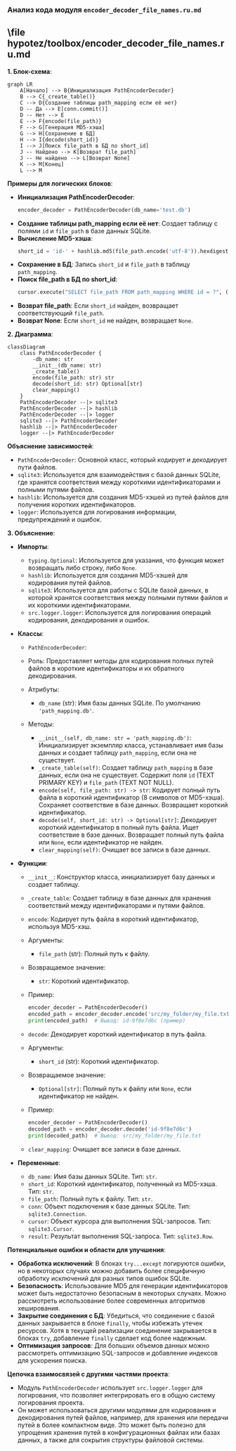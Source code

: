 ### **Анализ кода модуля `encoder_decoder_file_names.ru.md`**

## \\file hypotez/toolbox/encoder_decoder_file_names.ru.md

**1. Блок-схема**:

```mermaid
graph LR
    A[Начало] --> B{Инициализация PathEncoderDecoder}
    B --> C{_create_table()}
    C --> D{Создание таблицы path_mapping если её нет}
    D -- Да --> E[conn.commit()]
    D -- Нет --> E
    E --> F{encode(file_path)}
    F --> G[Генерация MD5-хэша]
    G --> H[Сохранение в БД]
    H --> I{decode(short_id)}
    I --> J[Поиск file_path в БД по short_id]
    J -- Найдено --> K[Возврат file_path]
    J -- Не найдено --> L[Возврат None]
    K --> M[Конец]
    L --> M
```

**Примеры для логических блоков**:

- **Инициализация PathEncoderDecoder**:
  ```python
  encoder_decoder = PathEncoderDecoder(db_name='test.db')
  ```
- **Создание таблицы path_mapping если её нет**: Создает таблицу с полями `id` и `file_path` в базе данных SQLite.
- **Вычисление MD5-хэша**:
  ```python
  short_id = 'id-' + hashlib.md5(file_path.encode('utf-8')).hexdigest()[:8]
  ```
- **Сохранение в БД**: Запись `short_id` и `file_path` в таблицу `path_mapping`.
- **Поиск file_path в БД по short_id**:
  ```python
  cursor.execute("SELECT file_path FROM path_mapping WHERE id = ?", (short_id,))
  ```
- **Возврат file_path**: Если `short_id` найден, возвращает соответствующий `file_path`.
- **Возврат None**: Если `short_id` не найден, возвращает `None`.

**2. Диаграмма**:

```mermaid
classDiagram
    class PathEncoderDecoder {
        -db_name: str
        __init__(db_name: str)
        _create_table()
        encode(file_path: str) str
        decode(short_id: str) Optional[str]
        clear_mapping()
    }
    PathEncoderDecoder --|> sqlite3
    PathEncoderDecoder --|> hashlib
    PathEncoderDecoder --|> logger
    sqlite3 --|> PathEncoderDecoder
    hashlib --|> PathEncoderDecoder
    logger --|> PathEncoderDecoder
```

**Объяснение зависимостей**:

- `PathEncoderDecoder`: Основной класс, который кодирует и декодирует пути файлов.
- `sqlite3`: Используется для взаимодействия с базой данных SQLite, где хранятся соответствия между короткими идентификаторами и полными путями файлов.
- `hashlib`: Используется для создания MD5-хэшей из путей файлов для получения коротких идентификаторов.
- `logger`: Используется для логирования информации, предупреждений и ошибок.

**3. Объяснение**:

- **Импорты**:

  *   `typing.Optional`: Используется для указания, что функция может возвращать либо строку, либо `None`.
  *   `hashlib`: Используется для создания MD5-хэшей для кодирования путей файлов.
  *   `sqlite3`: Используется для работы с SQLite базой данных, в которой хранятся соответствия между полными путями файлов и их короткими идентификаторами.
  *   `src.logger.logger`: Используется для логирования операций кодирования, декодирования и ошибок.

- **Классы**:

  *   `PathEncoderDecoder`:

    *   Роль: Предоставляет методы для кодирования полных путей файлов в короткие идентификаторы и их обратного декодирования.
    *   Атрибуты:

        *   `db_name` (str): Имя базы данных SQLite. По умолчанию `'path_mapping.db'`.
    *   Методы:

        *   `__init__(self, db_name: str = 'path_mapping.db')`: Инициализирует экземпляр класса, устанавливает имя базы данных и создает таблицу `path_mapping`, если она не существует.
        *   `_create_table(self)`: Создает таблицу `path_mapping` в базе данных, если она не существует. Содержит поля `id` (TEXT PRIMARY KEY) и `file_path` (TEXT NOT NULL).
        *   `encode(self, file_path: str) -> str`: Кодирует полный путь файла в короткий идентификатор (8 символов от MD5-хэша). Сохраняет соответствие в базе данных. Возвращает короткий идентификатор.
        *   `decode(self, short_id: str) -> Optional[str]`: Декодирует короткий идентификатор в полный путь файла. Ищет соответствие в базе данных. Возвращает полный путь файла или `None`, если идентификатор не найден.
        *   `clear_mapping(self)`: Очищает все записи в базе данных.

- **Функции**:

  *   `__init__`: Конструктор класса, инициализирует базу данных и создает таблицу.
  *   `_create_table`: Создает таблицу в базе данных для хранения соответствий между идентификаторами и путями файлов.
  *   `encode`: Кодирует путь файла в короткий идентификатор, используя MD5-хэш.

    *   Аргументы:

        *   `file_path` (str): Полный путь к файлу.
    *   Возвращаемое значение:

        *   `str`: Короткий идентификатор.
    *   Пример:

        ```python
        encoder_decoder = PathEncoderDecoder()
        encoded_path = encoder_decoder.encode('src/my_folder/my_file.txt')
        print(encoded_path)  # Вывод: id-9f8e7d6c (пример)
        ```
  *   `decode`: Декодирует короткий идентификатор в путь файла.

    *   Аргументы:

        *   `short_id` (str): Короткий идентификатор.
    *   Возвращаемое значение:

        *   `Optional[str]`: Полный путь к файлу или `None`, если идентификатор не найден.
    *   Пример:

        ```python
        encoder_decoder = PathEncoderDecoder()
        decoded_path = encoder_decoder.decode('id-9f8e7d6c')
        print(decoded_path)  # Вывод: src/my_folder/my_file.txt
        ```
  *   `clear_mapping`: Очищает все записи в базе данных.

- **Переменные**:

  *   `db_name`: Имя базы данных SQLite. Тип: `str`.
  *   `short_id`: Короткий идентификатор, полученный из MD5-хэша. Тип: `str`.
  *   `file_path`: Полный путь к файлу. Тип: `str`.
  *   `conn`: Объект подключения к базе данных SQLite. Тип: `sqlite3.Connection`.
  *   `cursor`: Объект курсора для выполнения SQL-запросов. Тип: `sqlite3.Cursor`.
  *   `result`: Результат выполнения SQL-запроса. Тип: `sqlite3.Row`.

**Потенциальные ошибки и области для улучшения**:

- **Обработка исключений**: В блоках `try...except` логируются ошибки, но в некоторых случаях можно добавить более специфичную обработку исключений для разных типов ошибок SQLite.
- **Безопасность**: Использование MD5 для генерации идентификаторов может быть недостаточно безопасным в некоторых случаях. Можно рассмотреть использование более современных алгоритмов хеширования.
- **Закрытие соединения с БД**: Убедиться, что соединение с базой данных закрывается в блоке `finally`, чтобы избежать утечек ресурсов. Хотя в текущей реализации соединение закрывается в блоках `try`, добавление `finally` сделает код более надежным.
- **Оптимизация запросов**: Для больших объемов данных можно рассмотреть оптимизацию SQL-запросов и добавление индексов для ускорения поиска.

**Цепочка взаимосвязей с другими частями проекта**:

- Модуль `PathEncoderDecoder` использует `src.logger.logger` для логирования, что позволяет интегрировать его в общую систему логирования проекта.
- Он может использоваться другими модулями для кодирования и декодирования путей файлов, например, для хранения или передачи путей в более компактном виде. Это может быть полезно для упрощения хранения путей в конфигурационных файлах или базах данных, а также для сокрытия структуры файловой системы.
